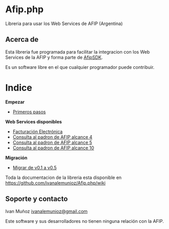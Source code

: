 # Afip.php
Libreria para usar los Web Services de AFIP (Argentina)

## Acerca de
Esta libreria fue programada para facilitar la integracion con los Web Services de la AFIP y forma parte de [AfipSDK](https://ivanalemunioz.github.io/AfipSDK/).

Es un software libre en el que cualquier programador puede contribuir.

# Indice
**Empezar**
- [Primeros pasos](https://github.com/ivanalemunioz/Afip.php/wiki/Primeros-pasos) 

**Web Services disponibles**
- [Facturación Electrónica](https://github.com/ivanalemunioz/afip-php/wiki/Facturaci%C3%B3n-Electr%C3%B3nica)
- [Consulta al padron de AFIP alcance 4](https://github.com/ivanalemunioz/afip-php/wiki/Consulta-al-padron-de-AFIP-alcance-4)
- [Consulta al padron de AFIP alcance 5](https://github.com/ivanalemunioz/afip-php/wiki/Consulta-al-padron-de-AFIP-alcance-5)
- [Consulta al padron de AFIP alcance 10](https://github.com/ivanalemunioz/afip-php/wiki/Consulta-al-padron-de-AFIP-alcance-10)

**Migración**
- [Migrar de v0.1 a v0.5](https://github.com/ivanalemunioz/afip-php/wiki/Migrar-de-v0.1-a-v0.5)

Toda la documentacion de la libreria esta disponible en https://github.com/ivanalemunioz/Afip.php/wiki

## Soporte y contacto 

Ivan Muñoz ivanalemunioz@gmail.com

Este software y sus desarrolladores no tienen ninguna relación con la AFIP.

